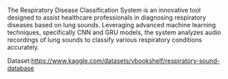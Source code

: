 The Respiratory Disease Classification System is an innovative tool designed to assist healthcare professionals in diagnosing respiratory diseases based on lung sounds. Leveraging advanced machine learning techniques, specifically CNN and GRU models, the system analyzes audio recordings of lung sounds to classify various respiratory conditions accurately.

Dataset:https://www.kaggle.com/datasets/vbookshelf/respiratory-sound-database
